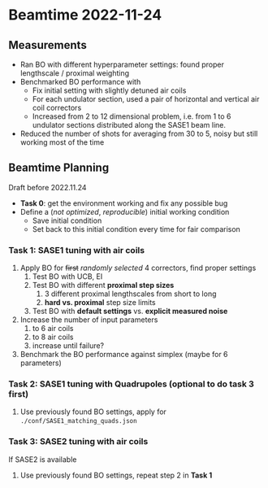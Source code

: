 # Beamtime 2022-11-24

## Measurements

- Ran BO with different hyperparameter settings: found proper lengthscale / proximal weighting
- Benchmarked BO performance with
  - Fix initial setting with slightly detuned air coils
  - For each undulator section, used a pair of horizontal and vertical air coil correctors
  - Increased from 2 to 12 dimensional problem, i.e. from 1 to 6 undulator sections distributed along the SASE1 beam line.
- Reduced the number of shots for averaging from 30 to 5, noisy but still working most of the time

## Beamtime Planning

Draft before 2022.11.24

- __Task 0__: get the environment working and fix any possible bug
- Define a (_not optimized_, _reproducible_) initial working condition
  - Save initial condition
  - Set back to this initial condition every time for fair comparison

### Task 1: SASE1 tuning with air coils

1. Apply BO for ~~first~~ _randomly selected_ 4 correctors, find proper settings
   1. Test BO with UCB, EI
   2. Test BO with different __proximal step sizes__
      1. 3 different proximal lengthscales from short to long
      2. __hard vs. proximal__ step size limits
   3. Test BO with __default settings__ vs. __explicit measured noise__
2. Increase the number of input parameters
   1. to 6 air coils
   2. to 8 air coils
   3. increase until failure?
3. Benchmark the BO performance against simplex (maybe for 6 parameters)

### Task 2: SASE1 tuning with Quadrupoles (optional to do task 3 first)

1. Use previously found BO settings, apply for `./conf/SASE1_matching_quads.json`

### Task 3: SASE2 tuning with air coils

If SASE2 is available

1. Use previously found BO settings, repeat step 2 in __Task 1__
